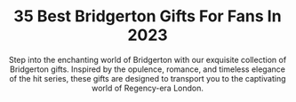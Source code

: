 ---
layout: post
title: 35 Best Bridgerton Gifts For Fans In 2023
subtitle: Step into the enchanting world of Bridgerton with our exquisite collection of Bridgerton gifts. Inspired by the opulence, romance, and timeless elegance of the hit series, these gifts are designed to transport you to the captivating world of Regency-era London.
header-img: "img/post/2023/09/copied/Bridgerton-Gifts-1.jpg"
header-style: text
permalink: "/bridgerton-gifts/"
catalog: true
tags:
  - Recipients 
  - Men
---  
